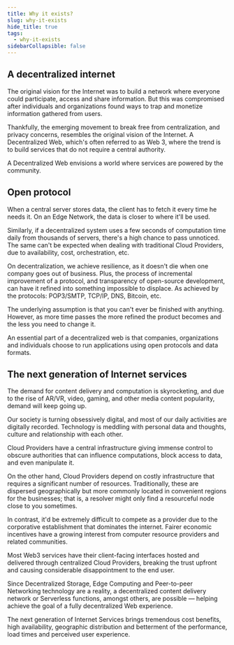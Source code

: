 ```yaml
---
title: Why it exists?
slug: why-it-exists
hide_title: true
tags:
  - why-it-exists
sidebarCollapsible: false
---
```


## A decentralized internet

The original vision for the Internet was to build a network where everyone could participate, access and share information. But this was compromised after individuals and organizations found ways to trap and monetize information gathered from users.

Thankfully, the emerging movement to break free from centralization, and privacy concerns, resembles the original vision of the Internet. A Decentralized Web, which's often referred to as Web 3, where the trend is to build services that do not require a central authority.

A Decentralized Web envisions a world where services are powered by the community.

## Open protocol

When a central server stores data, the client has to fetch it every time he needs it. On an Edge Network, the data is closer to where it'll be used.

Similarly, if a decentralized system uses a few seconds of computation time daily from thousands of servers, there's a high chance to pass unnoticed. The same can't be expected when dealing with traditional Cloud Providers, due to availability, cost, orchestration, etc.

On decentralization, we achieve resilience, as it doesn't die when one company goes out of business. Plus, the process of incremental improvement of a protocol, and transparency of open-source development, can have it refined into something impossible to displace. As achieved by the protocols: POP3/SMTP, TCP/IP, DNS, Bitcoin, etc.

The underlying assumption is that you can't ever be finished with anything. However, as more time passes the more refined the product becomes and the less you need to change it.

An essential part of a decentralized web is that companies, organizations and individuals choose to run applications using open protocols and data formats.

## The next generation of Internet services

The demand for content delivery and computation is skyrocketing, and due to the rise of AR/VR, video, gaming, and other media content popularity, demand will keep going up.

Our society is turning obsessively digital, and most of our daily activities are digitally recorded. Technology is meddling with personal data and thoughts, culture and relationship with each other.

Cloud Providers have a central infrastructure giving immense control to obscure authorities that can influence computations, block access to data, and even manipulate it.

On the other hand, Cloud Providers depend on costly infrastructure that requires a significant number of resources. Traditionally, these are dispersed geographically but more commonly located in convenient regions for the businesses; that is, a resolver might only find a resourceful node close to you sometimes.

In contrast, it'd be extremely difficult to compete as a provider due to the corporative establishment that dominates the internet. Fairer economic incentives have a growing interest from computer resource providers and related communities.

Most Web3 services have their client-facing interfaces hosted and delivered through centralized Cloud Providers, breaking the trust upfront and causing considerable disappointment to the end user.

Since Decentralized Storage, Edge Computing and Peer-to-peer Networking technology are a reality, a decentralized content delivery network or Serverless functions, amongst others, are possible — helping achieve the goal of a fully decentralized Web experience.

The next generation of Internet Services brings tremendous cost benefits, high availability, geographic distribution and betterment of the performance, load times and perceived user experience.

